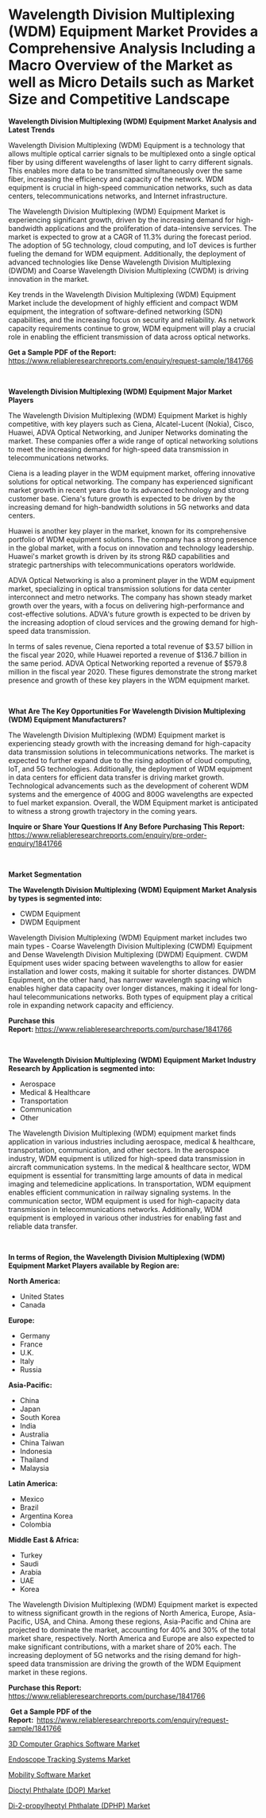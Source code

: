 <p><h1>Wavelength Division Multiplexing (WDM) Equipment Market Provides a Comprehensive Analysis Including a Macro Overview of the Market as well as Micro Details such as Market Size and Competitive Landscape</h1></p><p><strong>Wavelength Division Multiplexing (WDM) Equipment Market Analysis and Latest Trends</strong></p>
<p><p>Wavelength Division Multiplexing (WDM) Equipment is a technology that allows multiple optical carrier signals to be multiplexed onto a single optical fiber by using different wavelengths of laser light to carry different signals. This enables more data to be transmitted simultaneously over the same fiber, increasing the efficiency and capacity of the network. WDM equipment is crucial in high-speed communication networks, such as data centers, telecommunications networks, and Internet infrastructure.</p><p>The Wavelength Division Multiplexing (WDM) Equipment Market is experiencing significant growth, driven by the increasing demand for high-bandwidth applications and the proliferation of data-intensive services. The market is expected to grow at a CAGR of 11.3% during the forecast period. The adoption of 5G technology, cloud computing, and IoT devices is further fueling the demand for WDM equipment. Additionally, the deployment of advanced technologies like Dense Wavelength Division Multiplexing (DWDM) and Coarse Wavelength Division Multiplexing (CWDM) is driving innovation in the market.</p><p>Key trends in the Wavelength Division Multiplexing (WDM) Equipment Market include the development of highly efficient and compact WDM equipment, the integration of software-defined networking (SDN) capabilities, and the increasing focus on security and reliability. As network capacity requirements continue to grow, WDM equipment will play a crucial role in enabling the efficient transmission of data across optical networks.</p></p>
<p><strong>Get a Sample PDF of the Report:&nbsp;</strong> <a href="https://www.reliableresearchreports.com/enquiry/request-sample/1841766">https://www.reliableresearchreports.com/enquiry/request-sample/1841766</a></p>
<p>&nbsp;</p>
<p><strong>Wavelength Division Multiplexing (WDM) Equipment Major Market Players</strong></p>
<p><p>The Wavelength Division Multiplexing (WDM) Equipment Market is highly competitive, with key players such as Ciena, Alcatel-Lucent (Nokia), Cisco, Huawei, ADVA Optical Networking, and Juniper Networks dominating the market. These companies offer a wide range of optical networking solutions to meet the increasing demand for high-speed data transmission in telecommunications networks.</p><p>Ciena is a leading player in the WDM equipment market, offering innovative solutions for optical networking. The company has experienced significant market growth in recent years due to its advanced technology and strong customer base. Ciena's future growth is expected to be driven by the increasing demand for high-bandwidth solutions in 5G networks and data centers.</p><p>Huawei is another key player in the market, known for its comprehensive portfolio of WDM equipment solutions. The company has a strong presence in the global market, with a focus on innovation and technology leadership. Huawei's market growth is driven by its strong R&D capabilities and strategic partnerships with telecommunications operators worldwide.</p><p>ADVA Optical Networking is also a prominent player in the WDM equipment market, specializing in optical transmission solutions for data center interconnect and metro networks. The company has shown steady market growth over the years, with a focus on delivering high-performance and cost-effective solutions. ADVA's future growth is expected to be driven by the increasing adoption of cloud services and the growing demand for high-speed data transmission.</p><p>In terms of sales revenue, Ciena reported a total revenue of $3.57 billion in the fiscal year 2020, while Huawei reported a revenue of $136.7 billion in the same period. ADVA Optical Networking reported a revenue of $579.8 million in the fiscal year 2020. These figures demonstrate the strong market presence and growth of these key players in the WDM equipment market.</p></p>
<p>&nbsp;</p>
<p><strong>What Are The Key Opportunities For Wavelength Division Multiplexing (WDM) Equipment Manufacturers?</strong></p>
<p><p>The Wavelength Division Multiplexing (WDM) Equipment market is experiencing steady growth with the increasing demand for high-capacity data transmission solutions in telecommunications networks. The market is expected to further expand due to the rising adoption of cloud computing, IoT, and 5G technologies. Additionally, the deployment of WDM equipment in data centers for efficient data transfer is driving market growth. Technological advancements such as the development of coherent WDM systems and the emergence of 400G and 800G wavelengths are expected to fuel market expansion. Overall, the WDM Equipment market is anticipated to witness a strong growth trajectory in the coming years.</p></p>
<p><strong>Inquire or Share Your Questions If Any Before Purchasing This Report:</strong> <a href="https://www.reliableresearchreports.com/enquiry/pre-order-enquiry/1841766">https://www.reliableresearchreports.com/enquiry/pre-order-enquiry/1841766</a></p>
<p>&nbsp;</p>
<p><strong>Market Segmentation</strong></p>
<p><strong>The Wavelength Division Multiplexing (WDM) Equipment Market Analysis by types is segmented into:</strong></p>
<p><ul><li>CWDM Equipment</li><li>DWDM Equipment</li></ul></p>
<p><p>Wavelength Division Multiplexing (WDM) Equipment market includes two main types - Coarse Wavelength Division Multiplexing (CWDM) Equipment and Dense Wavelength Division Multiplexing (DWDM) Equipment. CWDM Equipment uses wider spacing between wavelengths to allow for easier installation and lower costs, making it suitable for shorter distances. DWDM Equipment, on the other hand, has narrower wavelength spacing which enables higher data capacity over longer distances, making it ideal for long-haul telecommunications networks. Both types of equipment play a critical role in expanding network capacity and efficiency.</p></p>
<p><strong>Purchase this Report:&nbsp;</strong><a href="https://www.reliableresearchreports.com/purchase/1841766">https://www.reliableresearchreports.com/purchase/1841766</a></p>
<p>&nbsp;</p>
<p><strong>The Wavelength Division Multiplexing (WDM) Equipment Market Industry Research by Application is segmented into:</strong></p>
<p><ul><li>Aerospace</li><li>Medical & Healthcare</li><li>Transportation</li><li>Communication</li><li>Other</li></ul></p>
<p><p>The Wavelength Division Multiplexing (WDM) equipment market finds application in various industries including aerospace, medical & healthcare, transportation, communication, and other sectors. In the aerospace industry, WDM equipment is utilized for high-speed data transmission in aircraft communication systems. In the medical & healthcare sector, WDM equipment is essential for transmitting large amounts of data in medical imaging and telemedicine applications. In transportation, WDM equipment enables efficient communication in railway signaling systems. In the communication sector, WDM equipment is used for high-capacity data transmission in telecommunications networks. Additionally, WDM equipment is employed in various other industries for enabling fast and reliable data transfer.</p></p>
<p>&nbsp;</p>
<p><strong>In terms of Region, the Wavelength Division Multiplexing (WDM) Equipment Market Players available by Region are:</strong></p>
<p>
    <p> <strong> North America: </strong>
        <ul>
            <li>United States</li>
            <li>Canada</li>
        </ul>
        </p> 
    <p> <strong> Europe: </strong>
        <ul>
            <li>Germany</li>
            <li>France</li>
            <li>U.K.</li>
            <li>Italy</li>
            <li>Russia</li>
        </ul>
        </p> 
    <p> <strong> Asia-Pacific: </strong>
        <ul>
            <li>China</li>
            <li>Japan</li>
            <li>South Korea</li>
            <li>India</li>
            <li>Australia</li>
            <li>China Taiwan</li>
            <li>Indonesia</li>
            <li>Thailand</li>
            <li>Malaysia</li>
        </ul>
        </p> 
    <p> <strong> Latin America: </strong>
        <ul>
            <li>Mexico</li>
            <li>Brazil</li>
            <li>Argentina Korea</li>
            <li>Colombia</li>
        </ul>
        </p> 
    <p> <strong> Middle East & Africa: </strong>
        <ul>
            <li>Turkey</li>
            <li>Saudi</li>
            <li>Arabia</li>
            <li>UAE</li>
            <li>Korea</li>
        </ul>
    </p>
    </p>
<p><p>The Wavelength Division Multiplexing (WDM) Equipment market is expected to witness significant growth in the regions of North America, Europe, Asia-Pacific, USA, and China. Among these regions, Asia-Pacific and China are projected to dominate the market, accounting for 40% and 30% of the total market share, respectively. North America and Europe are also expected to make significant contributions, with a market share of 20% each. The increasing deployment of 5G networks and the rising demand for high-speed data transmission are driving the growth of the WDM Equipment market in these regions.</p></p>
<p><strong>Purchase this Report: </strong><a href="https://www.reliableresearchreports.com/purchase/1841766">https://www.reliableresearchreports.com/purchase/1841766</a></p>
<p>&nbsp;<strong>Get a Sample PDF of the Report:&nbsp;&nbsp;</strong><a href="https://www.reliableresearchreports.com/enquiry/request-sample/1841766">https://www.reliableresearchreports.com/enquiry/request-sample/1841766</a></p>
<p><strong></strong></p>
<p><p><a href="https://medium.com/@karenglover656/3d-computer-graphics-software-market-the-key-to-successful-business-strategy-forecast-till-2031-d6886a8ce701">3D Computer Graphics Software Market</a></p><p><a href="https://medium.com/@stephenwilson4547/endoscope-tracking-systems-market-analysis-and-sze-forecasted-for-period-from-2024-to-2031-5340911b76dc">Endoscope Tracking Systems Market</a></p><p><a href="https://medium.com/@karenglover656/analyzing-mobility-software-market-global-industry-perspective-and-forecast-2024-to-2031-fdb0b73b5016">Mobility Software Market</a></p><p><a href="https://github.com/dimitrishawkinswaynenp91rgz/Market-Research-Report-List-1/blob/main/dioctyl-phthalate-dop-market.md">Dioctyl Phthalate (DOP) Market</a></p><p><a href="https://github.com/changoleonlaverguenzanoexiste/Market-Research-Report-List-2/blob/main/di-2-propylheptyl-phthalate-dphp-market.md">Di-2-propylheptyl Phthalate (DPHP) Market</a></p></p>